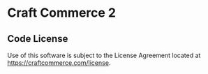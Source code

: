 # Craft Commerce 2

## Code License
Use of this software is subject to the License Agreement located at https://craftcommerce.com/license.
